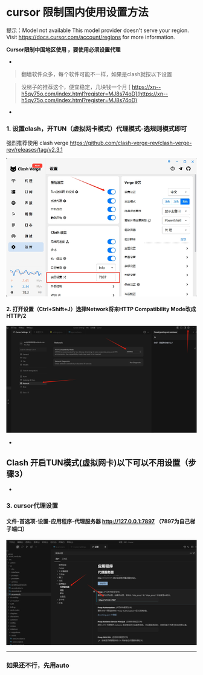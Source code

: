 # cursor 限制国内使用设置方法

提示：Model not available
This model provider doesn't serve your region. Visit https://docs.cursor.com/account/regions for more information.

**Cursor限制中国地区使用 ，要使用必须设置代理**

-

> 翻墙软件众多，每个软件可能不一样，如果是clash就按以下设置


> 没梯子的推荐这个，便宜稳定，几块钱一个月
[ https://xn--h5qy75o.com/index.html?register=MJ8s74oD](https://xn--h5qy75o.com/index.html?register=MJ8s74oD) 

-

### 1. 设置clash，开TUN（虚拟网卡模式）代理模式-选规则模式即可

强烈推荐使用 clash verge
https://github.com/clash-verge-rev/clash-verge-rev/releases/tag/v2.3.1


![20250718095406.png](<20250718095406.png>)


#### 2. 打开设置（Ctrl+Shift+J）选择Network将来HTTP Compatibility Mode改成HTTP/2

![20250721090120.png](<20250721090120.png>)

-

## Clash 开启TUN模式(虚拟网卡)以下可以不用设置（步骤3）

-

### 3. cursor代理设置
#### 文件-首选项-设置-应用程序-代理服务器 http://127.0.0.1:7897 （7897为自己梯子端口）

![20250716142555.png](<20250716142555.png>)
-- - 

### 如果还不行，先用auto

